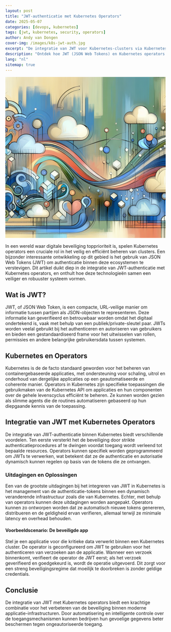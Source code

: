 ```yaml
---
layout: post
title: "JWT-authenticatie met Kubernetes Operators"
date: 2025-05-07
categories: [devops, kubernetes]
tags: [jwt, kubernetes, security, operators]
author: Andy van Dongen
cover-img: /images/k8s-jwt-auth.jpg
excerpt: "De integratie van JWT voor Kubernetes-clusters via Kubernetes operators benadrukt geavanceerde methodologieën voor veilig clustermanagement."
description: "Ontdek hoe JWT (JSON Web Tokens) en Kubernetes operators samenwerken om de beveiliging van Kubernetes-clusters te versterken door automatisering en slimme managementpraktijken."
lang: "nl"
sitemap: true
---
```


![](/images/k8s-jwt-auth.jpg)

In een wereld waar digitale beveiliging topprioriteit is, spelen Kubernetes operators een cruciale rol in het veilig en efficiënt beheren van clusters. Een bijzonder interessante ontwikkeling op dit gebied is het gebruik van JSON Web Tokens (JWT) om authenticatie binnen deze ecosystemen te verstevigen. Dit artikel duikt diep in de integratie van JWT-authenticatie met Kubernetes operators, en onthult hoe deze technologieën samen een veiliger en robuuster systeem vormen.

## Wat is JWT?
JWT, of JSON Web Token, is een compacte, URL-veilige manier om informatie tussen partijen als JSON-objecten te representeren. Deze informatie kan geverifieerd en betrouwbaar worden omdat het digitaal ondertekend is, vaak met behulp van een publiek/private-sleutel paar. JWTs worden veelal gebruikt bij het authenticeren en autoriseren van gebruikers en bieden een gestandaardiseerd frame voor het uitwisselen van rollen, permissies en andere belangrijke gebruikersdata tussen systemen.

## Kubernetes en Operators
Kubernetes is de de facto standaard geworden voor het beheren van containergebaseerde applicaties, met ondersteuning voor schaling, uitrol en onderhoud van dergelijke applicaties op een geautomatiseerde en coherente manier. Operators in Kubernetes zijn specifieke toepassingen die gebruikmaken van de Kubernetes API om applicaties en hun componenten over de gehele levenscyclus efficiënt te beheren. Ze kunnen worden gezien als slimme agents die de routines automatiseren gebaseerd op hun diepgaande kennis van de toepassing.

## Integratie van JWT met Kubernetes Operators
De integratie van JWT-authenticatie binnen Kubernetes biedt verschillende voordelen. Ten eerste versterkt het de beveiliging door strikte authenticatieprocedures af te dwingen voordat toegang wordt verleend tot bepaalde resources. Operators kunnen specifiek worden geprogrammeerd om JWTs te verwerken, wat betekent dat ze de authenticatie en autorisatie dynamisch kunnen regelen op basis van de tokens die ze ontvangen.

### Uitdagingen en Oplossingen
Een van de grootste uitdagingen bij het integreren van JWT in Kubernetes is het management van de authenticatie-tokens binnen een dynamisch veranderende infrastructuur zoals die van Kubernetes. Echter, met behulp van operators kunnen deze uitdagingen worden aangepakt. Operators kunnen zo ontworpen worden dat ze automatisch nieuwe tokens genereren, distribueren en de geldigheid ervan verifieren, allemaal terwijl ze minimale latency en overhead behouden.

#### Voorbeeldscenario: De beveiligde app
Stel je een applicatie voor die kritieke data verwerkt binnen een Kubernetes cluster. De operator is geconfigureerd om JWT te gebruiken voor het authenticeren van verzoeken aan de applicatie. Wanneer een verzoek binnenkomt, verifieert de operator de JWT eerst; als het verzoek geverifieerd en goedgekeurd is, wordt de operatie uitgevoerd. Dit zorgt voor een streng beveiligingsregime dat moeilijk te doorbreken is zonder geldige credentials.

## Conclusie
De integratie van JWT met Kubernetes operators biedt een krachtige combinatie voor het verbeteren van de beveiliging binnen moderne applicatie-infrastructuren. Door automatisering en intelligente controle over de toegangsmechanismen kunnen bedrijven hun gevoelige gegevens beter beschermen tegen ongeautoriseerde toegang.